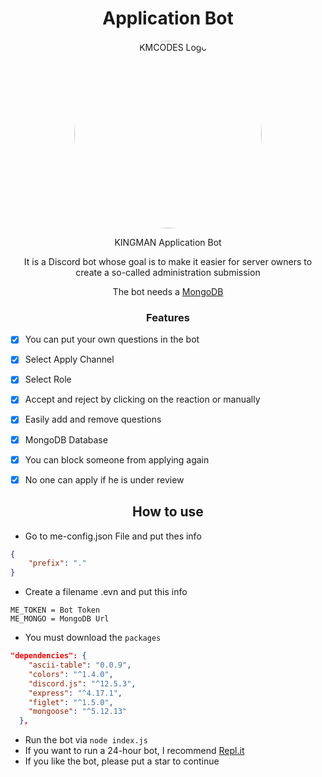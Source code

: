 <h1 align="center">Application Bot</h1>
<p align="center">
  <img style="border-radius:50%;" width="300" height="300" src="https://h.top4top.io/p_1873t456n1.png" alt="KMCODES Logo">
</p>


<p align="center">KINGMAN Application Bot</p>

<p align="center">It is a Discord bot whose goal is to make it easier for server owners to create a so-called administration submission</p>


<p align="center">The bot needs a <a href="https://www.mongodb.com/">MongoDB </a></p>


<h3 align="center">Features</h3>


- [x] You can put your own questions in the bot  
- [x] Select Apply Channel
- [x] Select Role 
- [x] Accept and reject by clicking on the reaction or manually
- [x] Easily add and remove questions
- [x] MongoDB Database
- [x] You can block someone from applying again
- [x] No one can apply if he is under review


<h2 align="center">How to use</h2>


*  Go to me-config.json File and put thes info


```json
{
    "prefix": "."
}
```
* Create a  filename .evn and put this info


```env
ME_TOKEN = Bot Token
ME_MONGO = MongoDB Url
```

* You must download the `packages`

```json
"dependencies": {
    "ascii-table": "0.0.9",
    "colors": "^1.4.0",
    "discord.js": "^12.5.3",
    "express": "^4.17.1",
    "figlet": "^1.5.0",
    "mongoose": "^5.12.13"
  },
```

* Run the bot via `node index.js`
* If you want to run a 24-hour bot, I recommend [Repl.it](https://replit.com/)
* If you like the bot, please put a star to continue
